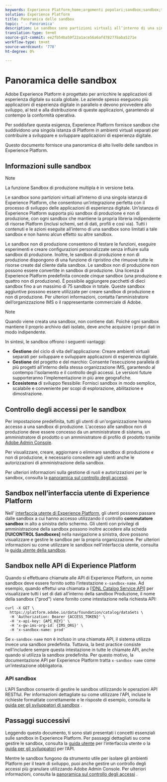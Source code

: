```yaml
---
keywords: Experience Platform;home;argomenti popolari;sandbox;sandbox;test;test
solution: Experience Platform
title: Panoramica delle sandbox
topic: ' - Panoramica'
description: Le sandbox sono partizioni virtuali all’interno di una singola istanza di Experience Platform, che consentono un’integrazione perfetta con il processo di sviluppo delle applicazioni di esperienza digitale.
translation-type: tm+mt
source-git-commit: ee2fb54ba59f22a1ace56a6afd78277baba5271e
workflow-type: tm+mt
source-wordcount: '778'
ht-degree: 0%

---
```



# Panoramica delle sandbox

Adobe Experience Platform è progettato per arricchire le applicazioni di esperienza digitale su scala globale. Le aziende spesso eseguono più applicazioni di esperienza digitale in parallelo e devono provvedere allo sviluppo, al test e alla distribuzione di queste applicazioni, garantendo al contempo la conformità operativa.

Per soddisfare questa esigenza, Experience Platform fornisce sandbox che suddividono una singola istanza di Platform in ambienti virtuali separati per contribuire a sviluppare e sviluppare applicazioni di esperienza digitale.

Questo documento fornisce una panoramica di alto livello delle sandbox in Experience Platform.

## Informazioni sulle sandbox

>[!NOTE]
>
>La funzione Sandbox di produzione multipla è in versione beta.

Le sandbox sono partizioni virtuali all’interno di una singola istanza di Experience Platform, che consentono un’integrazione perfetta con il processo di sviluppo delle applicazioni di esperienza digitale. Un’istanza di Experience Platform supporta più sandbox di produzione e non di produzione, con ogni sandbox che mantiene la propria libreria indipendente di risorse Platform (inclusi schemi, set di dati, profili e così via). Tutti i contenuti e le azioni eseguite all’interno di una sandbox sono limitati a tale sandbox e non hanno alcun effetto su altre sandbox.

Le sandbox non di produzione consentono di testare le funzioni, eseguire esperimenti e creare configurazioni personalizzate senza influire sulla sandbox di produzione. Inoltre, le sandbox di produzione e non di produzione dispongono di una funzione di ripristino che rimuove tutte le risorse create dal cliente dalla sandbox. Le sandbox non di produzione non possono essere convertite in sandbox di produzione. Una licenza di Experience Platform predefinita concede cinque sandbox (una produzione e quattro non di produzione). È possibile aggiungere pacchetti di dieci sandbox fino a un massimo di 75 sandbox in totale. Queste sandbox aggiuntive possono essere utilizzate per creare sandbox di produzione e non di produzione. Per ulteriori informazioni, contatta l’amministratore dell’organizzazione IMS o il rappresentante commerciale di Adobe.

>[!NOTE]
>
>Quando viene creata una sandbox, non contiene dati. Poiché ogni sandbox mantiene il proprio archivio dati isolato, deve anche acquisire i propri dati in modo indipendente.

In sintesi, le sandbox offrono i seguenti vantaggi:

* **Gestione** del ciclo di vita dell&#39;applicazione: Creare ambienti virtuali separati per sviluppare e sviluppare applicazioni di esperienza digitale.
* **Gestione** del progetto e del marchio: Consente l’esecuzione parallela di più progetti all’interno della stessa organizzazione IMS, garantendo al contempo l’isolamento e il controllo degli accessi. Le versioni future supporteranno l’implementazione in più aree geografiche.
* **Ecosistema** di sviluppo flessibile: Fornisci sandbox in modo semplice, scalabile e conveniente per scopi di esplorazione, abilitazione e dimostrazione.

## Controllo degli accessi per le sandbox

Per impostazione predefinita, tutti gli utenti di un&#39;organizzazione hanno accesso a una sandbox di produzione. L&#39;accesso alle sandbox non di produzione deve essere concesso da un amministratore di sistema, un amministratore di prodotto o un amministratore di profilo di prodotto tramite [Adobe Admin Console](https://adminconsole.adobe.com).

Per visualizzare, creare, aggiornare o eliminare sandbox di produzione e non di produzione, è necessario concedere agli utenti anche le autorizzazioni di amministrazione della sandbox.

Per ulteriori informazioni sulla gestione di ruoli e autorizzazioni per le sandbox, consulta la [panoramica sul controllo degli accessi](../access-control/home.md).

## Sandbox nell’interfaccia utente di Experience Platform

Nell’ [interfaccia utente di Experience Platform](https://platform.adobe.com), gli utenti possono passare dalle sandbox a cui hanno accesso utilizzando il controllo **commutatore sandbox** in alto a sinistra dello schermo.  Gli utenti con privilegi di amministrazione della sandbox possono inoltre accedere alla scheda **[!UICONTROL Sandboxes]** nella navigazione a sinistra, dove possono visualizzare e gestire le sandbox per la propria organizzazione. Per ulteriori informazioni su come utilizzare le sandbox nell&#39;interfaccia utente, consulta la [guida utente della sandbox](ui/overview.md).

## Sandbox nelle API di Experience Platform

Quando si effettuano chiamate alle API di Experience Platform, un nome sandbox deve essere fornito sotto l’intestazione `x-sandbox-name`. Ad esempio, quando effettui una chiamata a [[!DNL Catalog Service API]](https://www.adobe.io/apis/experienceplatform/home/api-reference.html#!acpdr/swagger-specs/catalog.yaml) per visualizzare tutti i set di dati all’interno della sandbox Produzione, il nome della sandbox (&quot;prod&quot;) viene fornito come intestazione nella richiesta API:

```shell
curl -X GET \
  https://platform.adobe.io/data/foundation/catalog/dataSets \
  -H 'Authorization: Bearer {ACCESS_TOKEN}' \
  -H 'x-api-key: {API_KEY}' \
  -H 'x-gw-ims-org-id: {IMS_ORG}' \
  -H 'x-sandbox-name: prod'
```

Se `x-sandbox-name` non è incluso in una chiamata API, il sistema utilizza invece una sandbox predefinita. Tuttavia, la best practice consiste nell’includere sempre questa intestazione in tutte le chiamate API, anche quando si utilizza la sandbox predefinita. Per questo motivo, la documentazione API per Experience Platform tratta `x-sandbox-name` come un’intestazione obbligatoria.

### API sandbox

L’API Sandbox consente di gestire le sandbox utilizzando le operazioni API RESTful. Per informazioni dettagliate su come utilizzare l&#39;API, incluse le richieste formattate correttamente e le risposte di esempio, consulta la [guida per gli sviluppatori di sandbox](api/getting-started.md) .

## Passaggi successivi

Leggendo questo documento, ti sono stati presentati i concetti essenziali sulle sandbox in Experience Platform. Per passaggi dettagliati su come gestire le sandbox, consulta la [guida utente](ui/overview.md) per l’interfaccia utente o la [guida per gli sviluppatori](./api/getting-started.md) per l’API.

Mentre le sandbox fungono da strumento utile per isolare gli ambienti Platform per il team di sviluppo, puoi anche gestire un controllo degli accessi più granulare utilizzando Adobe Admin Console. Per ulteriori informazioni, consulta la [panoramica sul controllo degli accessi](../access-control/home.md) .